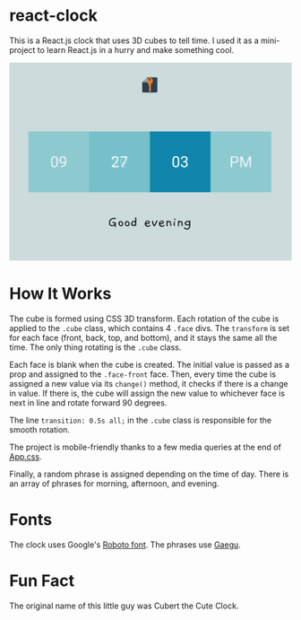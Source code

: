 # react-clock

This is a React.js clock that uses 3D cubes to tell time. I used it as a mini-project to learn React.js in a hurry and make something cool.

![Clock](_docs/readme.png)

# How It Works

The cube is formed using CSS 3D transform. Each rotation of the cube is applied to the `.cube` class, which contains 4 `.face` divs. The `transform` is set for each face (front, back, top, and bottom), and it stays the same all the time. The only thing rotating is the `.cube` class.

Each face is blank when the cube is created. The initial value is passed as a prop and assigned to the `.face-front` face. Then, every time the cube is assigned a new value via its `change()` method, it checks if there is a change in value. If there is, the cube will assign the new value to whichever face is next in line and rotate forward 90 degrees.

The line `transition: 0.5s all;` in the `.cube` class is responsible for the smooth rotation.

The project is mobile-friendly thanks to a few media queries at the end of [App.css](src/App.css).

Finally, a random phrase is assigned depending on the time of day. There is an array of phrases for morning, afternoon, and evening.

# Fonts

The clock uses Google's [Roboto font](https://fonts.google.com/specimen/Roboto). The phrases use [Gaegu](https://fonts.google.com/specimen/Gaegu).

# Fun Fact

The original name of this little guy was Cubert the Cute Clock.
